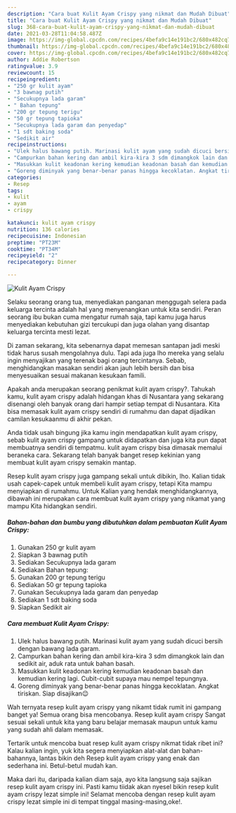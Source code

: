 ```yaml
---
description: "Cara buat Kulit Ayam Crispy yang nikmat dan Mudah Dibuat"
title: "Cara buat Kulit Ayam Crispy yang nikmat dan Mudah Dibuat"
slug: 368-cara-buat-kulit-ayam-crispy-yang-nikmat-dan-mudah-dibuat
date: 2021-03-28T11:04:58.487Z
image: https://img-global.cpcdn.com/recipes/4befa9c14e191bc2/680x482cq70/kulit-ayam-crispy-foto-resep-utama.jpg
thumbnail: https://img-global.cpcdn.com/recipes/4befa9c14e191bc2/680x482cq70/kulit-ayam-crispy-foto-resep-utama.jpg
cover: https://img-global.cpcdn.com/recipes/4befa9c14e191bc2/680x482cq70/kulit-ayam-crispy-foto-resep-utama.jpg
author: Addie Robertson
ratingvalue: 3.9
reviewcount: 15
recipeingredient:
- "250 gr kulit ayam"
- "3 bawnag putih"
- "Secukupnya lada garam"
- " Bahan tepung"
- "200 gr tepung terigu"
- "50 gr tepung tapioka"
- "Secukupnya lada garam dan penyedap"
- "1 sdt baking soda"
- "Sedikit air"
recipeinstructions:
- "Ulek halus bawang putih. Marinasi kulit ayam yang sudah dicuci bersih dengan bawang lada garam."
- "Campurkan bahan kering dan ambil kira-kira 3 sdm dimangkok lain dan sedikit air, aduk rata untuk bahan basah."
- "Masukkan kulit keadonan kering kemudian keadonan basah dan kemudian kering lagi. Cubit-cubit supaya mau nempel tepungnya."
- "Goreng diminyak yang benar-benar panas hingga kecoklatan. Angkat tiriskan. Siap disajikan😉"
categories:
- Resep
tags:
- kulit
- ayam
- crispy

katakunci: kulit ayam crispy 
nutrition: 136 calories
recipecuisine: Indonesian
preptime: "PT23M"
cooktime: "PT34M"
recipeyield: "2"
recipecategory: Dinner

---
```



![Kulit Ayam Crispy](https://img-global.cpcdn.com/recipes/4befa9c14e191bc2/680x482cq70/kulit-ayam-crispy-foto-resep-utama.jpg)

Selaku seorang orang tua, menyediakan panganan menggugah selera pada keluarga tercinta adalah hal yang menyenangkan untuk kita sendiri. Peran seorang ibu bukan cuma mengatur rumah saja, tapi kamu juga harus menyediakan kebutuhan gizi tercukupi dan juga olahan yang disantap keluarga tercinta mesti lezat.

Di zaman  sekarang, kita sebenarnya dapat memesan santapan jadi meski tidak harus susah mengolahnya dulu. Tapi ada juga lho mereka yang selalu ingin menyajikan yang terenak bagi orang tercintanya. Sebab, menghidangkan masakan sendiri akan jauh lebih bersih dan bisa menyesuaikan sesuai makanan kesukaan famili. 



Apakah anda merupakan seorang penikmat kulit ayam crispy?. Tahukah kamu, kulit ayam crispy adalah hidangan khas di Nusantara yang sekarang disenangi oleh banyak orang dari hampir setiap tempat di Nusantara. Kita bisa memasak kulit ayam crispy sendiri di rumahmu dan dapat dijadikan camilan kesukaanmu di akhir pekan.

Anda tidak usah bingung jika kamu ingin mendapatkan kulit ayam crispy, sebab kulit ayam crispy gampang untuk didapatkan dan juga kita pun dapat membuatnya sendiri di tempatmu. kulit ayam crispy bisa dimasak memalui beraneka cara. Sekarang telah banyak banget resep kekinian yang membuat kulit ayam crispy semakin mantap.

Resep kulit ayam crispy juga gampang sekali untuk dibikin, lho. Kalian tidak usah capek-capek untuk membeli kulit ayam crispy, tetapi Kita mampu menyiapkan di rumahmu. Untuk Kalian yang hendak menghidangkannya, dibawah ini merupakan cara membuat kulit ayam crispy yang nikamat yang mampu Kita hidangkan sendiri.

<!--inarticleads1-->

##### Bahan-bahan dan bumbu yang dibutuhkan dalam pembuatan Kulit Ayam Crispy:

1. Gunakan 250 gr kulit ayam
1. Siapkan 3 bawnag putih
1. Sediakan Secukupnya lada garam
1. Sediakan  Bahan tepung:
1. Gunakan 200 gr tepung terigu
1. Sediakan 50 gr tepung tapioka
1. Gunakan Secukupnya lada garam dan penyedap
1. Sediakan 1 sdt baking soda
1. Siapkan Sedikit air




<!--inarticleads2-->

##### Cara membuat Kulit Ayam Crispy:

1. Ulek halus bawang putih. Marinasi kulit ayam yang sudah dicuci bersih dengan bawang lada garam.
1. Campurkan bahan kering dan ambil kira-kira 3 sdm dimangkok lain dan sedikit air, aduk rata untuk bahan basah.
1. Masukkan kulit keadonan kering kemudian keadonan basah dan kemudian kering lagi. Cubit-cubit supaya mau nempel tepungnya.
1. Goreng diminyak yang benar-benar panas hingga kecoklatan. Angkat tiriskan. Siap disajikan😉




Wah ternyata resep kulit ayam crispy yang nikamt tidak rumit ini gampang banget ya! Semua orang bisa mencobanya. Resep kulit ayam crispy Sangat sesuai sekali untuk kita yang baru belajar memasak maupun untuk kamu yang sudah ahli dalam memasak.

Tertarik untuk mencoba buat resep kulit ayam crispy nikmat tidak ribet ini? Kalau kalian ingin, yuk kita segera menyiapkan alat-alat dan bahan-bahannya, lantas bikin deh Resep kulit ayam crispy yang enak dan sederhana ini. Betul-betul mudah kan. 

Maka dari itu, daripada kalian diam saja, ayo kita langsung saja sajikan resep kulit ayam crispy ini. Pasti kamu tiidak akan nyesel bikin resep kulit ayam crispy lezat simple ini! Selamat mencoba dengan resep kulit ayam crispy lezat simple ini di tempat tinggal masing-masing,oke!.

